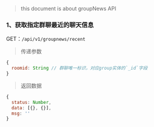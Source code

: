 
> this document is about groupNews API

### 1、获取指定群聊最近的聊天信息

GET：`/api/v1/groupnews/recent`

> 传递参数

```JavaScript
{
  roomid: String // 群聊唯一标识，对应group实体的`_id`字段
}
```
> 返回数据
```javascript
{
  status: Number,
  data: [{}, {}],
  msg: ''
}
```